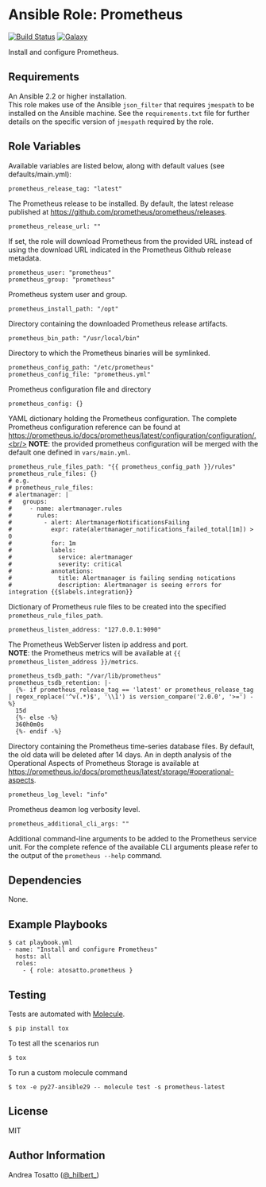 Ansible Role: Prometheus
========================

[![Build Status](https://travis-ci.org/atosatto/ansible-prometheus.svg?branch=master)](https://travis-ci.org/atosatto/ansible-prometheus)
[![Galaxy](https://img.shields.io/badge/galaxy-atosatto.prometheus-blue.svg?style=flat-square)](https://galaxy.ansible.com/atosatto/prometheus)

Install and configure Prometheus.

Requirements
------------

An Ansible 2.2 or higher installation.<br />
This role makes use of the Ansible `json_filter` that requires `jmespath` to be installed on the Ansible machine.
See the `requirements.txt` file for further details on the specific version of `jmespath` required by the role.

Role Variables
--------------

Available variables are listed below, along with default values (see defaults/main.yml):

    prometheus_release_tag: "latest"

The Prometheus release to be installed.
By default, the latest release published at https://github.com/prometheus/prometheus/releases.

    prometheus_release_url: ""

If set, the role will download Prometheus from the provided URL instead of using the download URL indicated in the Prometheus Github release metadata.

    prometheus_user: "prometheus"
    prometheus_group: "prometheus"

Prometheus system user and group.

    prometheus_install_path: "/opt"

Directory containing the downloaded Prometheus release artifacts.

    prometheus_bin_path: "/usr/local/bin"

Directory to which the Prometheus binaries will be symlinked.

    prometheus_config_path: "/etc/prometheus"
    prometheus_config_file: "prometheus.yml"

Prometheus configuration file and directory

    prometheus_config: {}

YAML dictionary holding the Prometheus configuration.
The complete Prometheus configuration reference can be found at
https://prometheus.io/docs/prometheus/latest/configuration/configuration/.<br/>
**NOTE**: the provided prometheus configuration will be merged with the default one defined in `vars/main.yml`.

    prometheus_rule_files_path: "{{ prometheus_config_path }}/rules"
    prometheus_rule_files: {}
    # e.g.
    # prometheus_rule_files:
    # alertmanager: |
    #   groups:
    #     - name: alertmanager.rules
    #       rules:
    #         - alert: AlertmanagerNotificationsFailing
    #           expr: rate(alertmanager_notifications_failed_total[1m]) > 0
    #           for: 1m
    #           labels:
    #             service: alertmanager
    #             severity: critical
    #           annotations:
    #             title: Alertmanager is failing sending notications
    #             description: Alertmanager is seeing errors for integration {{$labels.integration}}

Dictionary of Prometheus rule files to be created into the specified `prometheus_rule_files_path`.

    prometheus_listen_address: "127.0.0.1:9090"

The Prometheus WebServer listen ip address and port.<br/>
**NOTE**: the Prometheus metrics will be available at `{{ prometheus_listen_address }}/metrics`.

    prometheus_tsdb_path: "/var/lib/prometheus"
    prometheus_tsdb_retention: |-
      {%- if prometheus_release_tag == 'latest' or prometheus_release_tag | regex_replace('^v(.*)$', '\\1') is version_compare('2.0.0', '>=') -%}
      15d
      {%- else -%}
      360h0m0s
      {%- endif -%}

Directory containing the Prometheus time-series database files.
By default, the old data will be deleted after 14 days.
An in depth analysis of the Operational Aspects of Prometheus Storage is available at
https://prometheus.io/docs/prometheus/latest/storage/#operational-aspects.

    prometheus_log_level: "info"

Prometheus deamon log verbosity level.

    prometheus_additional_cli_args: ""

Additional command-line arguments to be added to the Prometheus service unit.
For the complete refence of the available CLI arguments please refer to the output
of the `prometheus --help` command.

Dependencies
------------

None.

Example Playbooks
-----------------

    $ cat playbook.yml
    - name: "Install and configure Prometheus"
      hosts: all
      roles:
        - { role: atosatto.prometheus }

Testing
-------

Tests are automated with [Molecule](http://molecule.readthedocs.org/en/latest/).

    $ pip install tox

To test all the scenarios run

    $ tox

To run a custom molecule command

    $ tox -e py27-ansible29 -- molecule test -s prometheus-latest

License
-------

MIT

Author Information
------------------

Andrea Tosatto ([@\_hilbert\_](https://twitter.com/_hilbert_))
